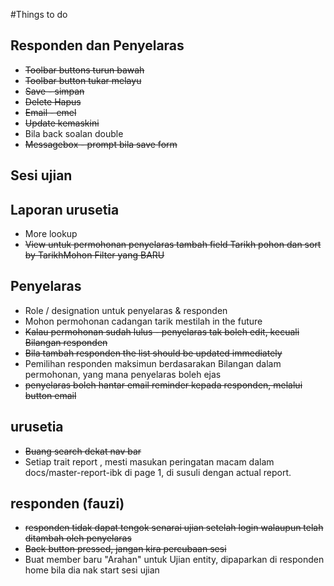 #Things to do

## Responden dan Penyelaras
* ~~Toolbar buttons turun bawah~~
* ~~Toolbar button tukar melayu~~
* ~~Save - simpan~~
* ~~Delete Hapus~~
* ~~Email - emel~~
* ~~Update kemaskini~~
* Bila back soalan double
* ~~Messagebox - prompt bila save form~~

## Sesi ujian





## Laporan urusetia
* More lookup
* ~~View untuk permohonan penyelaras tambah field Tarikh pohon dan sort by TarikhMohon Filter yang BARU~~

## Penyelaras
* Role / designation untuk penyelaras & responden
* Mohon permohonan cadangan tarik mestilah in the future
* ~~Kalau permohonan sudah lulus - penyelaras tak boleh edit, kecuali Bilangan responden~~
* ~~Bila tambah responden the list should be updated immediately~~
* Pemilihan responden maksimun berdasarakan Bilangan dalam permohonan, yang mana penyelaras boleh ejas
* ~~penyelaras boleh hantar email reminder kepada responden, melalui button email~~


## urusetia
* ~~Buang search dekat nav bar~~
* Setiap trait report , mesti masukan peringatan macam dalam docs/master-report-ibk di page 1, di susuli dengan actual report.


## responden (fauzi)
*  ~~responden tidak dapat tengok senarai ujian setelah login walaupun telah ditambah oleh penyelaras~~
* ~~Back button pressed, jangan kira percubaan sesi~~
* Buat member baru "Arahan" untuk Ujian entity, dipaparkan di responden home bila dia nak start sesi ujian
